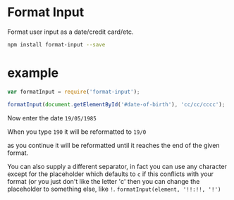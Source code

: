 # Format Input

Format user input as a date/credit card/etc.

```bash
npm install format-input --save
```

# example

```js
var formatInput = require('format-input');

formatInput(document.getElementById('#date-of-birth'), 'cc/cc/cccc');
```

Now enter the date `19/05/1985`

When you type `190` it will be reformatted to `19/0`

as you continue it will be reformatted until it reaches the end of the given format.

You can also supply a different separator, in fact you can use any character except for the placeholder which defaults to `c` if this conflicts with your format (or you just don't like the letter 'c' then you can change the placeholder to something else, like `!`. `formatInput(element, '!!:!!, '!')`

